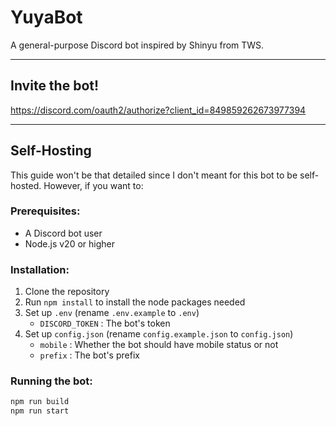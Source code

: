 # YuyaBot

A general-purpose Discord bot inspired by Shinyu from TWS.

---

## Invite the bot!

https://discord.com/oauth2/authorize?client_id=849859262673977394

---

## Self-Hosting

This guide won't be that detailed since I don't meant for this bot to be self-hosted. However, if you want to:

### Prerequisites:

-   A Discord bot user
-   Node.js v20 or higher

### Installation:

1. Clone the repository
2. Run `npm install` to install the node packages needed
3. Set up `.env` (rename `.env.example` to `.env`)
    - `DISCORD_TOKEN` : The bot's token
4. Set up `config.json` (rename `config.example.json` to `config.json`)
    - `mobile` : Whether the bot should have mobile status or not <br>
    - `prefix` : The bot's prefix

### Running the bot:

```bash
npm run build
npm run start
```
